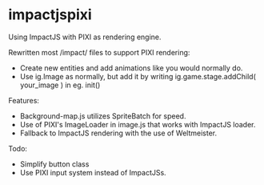 # impactjspixi
Using ImpactJS with PIXI as rendering engine.

Rewritten most /impact/ files to support PIXI rendering:
- Create new entities and add animations like you would normally do.
- Use ig.Image as normally, but add it by writing ig.game.stage.addChild( your_image ) in eg. init()

Features:
- Background-map.js utilizes SpriteBatch for speed.
- Use of PIXI's ImageLoader in image.js that works with ImpactJS loader.
- Fallback to ImpactJS rendering with the use of Weltmeister.

Todo:
- Simplify button class
- Use PIXI input system instead of ImpactJSs.